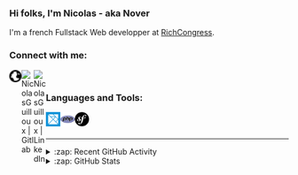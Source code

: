 ### Hi folks, I'm Nicolas - aka Nover

I'm a french Fullstack Web developper at [RichCongress](https://www.richcongress.com).

### Connect with me:

[<img align="left" alt="NicolasGuilloux.eu" width="22px" src="https://raw.githubusercontent.com/iconic/open-iconic/master/svg/globe.svg" />][website]
[<img align="left" alt="NicolasGuilloux | Gitlab" width="22px" src="https://gitlab.com/gitlab-com/gitlab-artwork/raw/master/logo/logo.svg" />][gitlab]
[<img align="left" alt="NicolasGuilloux | LinkedIn" width="22px" src="https://cdn.jsdelivr.net/npm/simple-icons@v3/icons/linkedin.svg" />][linkedin]

<br />

### Languages and Tools:

<img align="left" alt="Elm" width="26px" src="https://raw.githubusercontent.com/github/explore/master/topics/elm/elm.png" />
<img align="left" alt="PHP" width="26px" src="https://raw.githubusercontent.com/github/explore/master/topics/php/php.png" />
<img align="left" alt="Symfony" width="26px" src="https://raw.githubusercontent.com/github/explore/master/topics/symfony/symfony.png" />

<br />
<br />

---

<details>
  <summary>:zap: Recent GitHub Activity</summary>

<!--START_SECTION:activity-->
1. ❗️ Opened issue [#117916](https://github.com/NixOS/nixpkgs/issues/117916) in [NixOS/nixpkgs](https://github.com/NixOS/nixpkgs)
2. ❗️ Closed issue [#82](https://github.com/NicolasGuilloux/blade-shadow-beta/issues/82) in [NicolasGuilloux/blade-shadow-beta](https://github.com/NicolasGuilloux/blade-shadow-beta)
3. 🗣 Commented on [#82](https://github.com/NicolasGuilloux/blade-shadow-beta/issues/82) in [NicolasGuilloux/blade-shadow-beta](https://github.com/NicolasGuilloux/blade-shadow-beta)
4. 🗣 Commented on [#76](https://github.com/NicolasGuilloux/blade-shadow-beta/issues/76) in [NicolasGuilloux/blade-shadow-beta](https://github.com/NicolasGuilloux/blade-shadow-beta)
5. ❗️ Closed issue [#75](https://github.com/NicolasGuilloux/blade-shadow-beta/issues/75) in [NicolasGuilloux/blade-shadow-beta](https://github.com/NicolasGuilloux/blade-shadow-beta)
<!--END_SECTION:activity-->

</details>

<details>
  <summary>:zap: GitHub Stats</summary>

  <img align="left" alt="NicolasGuilloux's GitHub Stats" src="https://github-readme-stats.codestackr.vercel.app/api?username=NicolasGuilloux&show_icons=true&hide_border=true" />
</details>

[website]: https://nicolasguilloux.eu
[gitlab]: https://gitlab.com/NicolasGuilloux
[linkedin]: https://www.linkedin.com/in/nicolas-guilloux/
